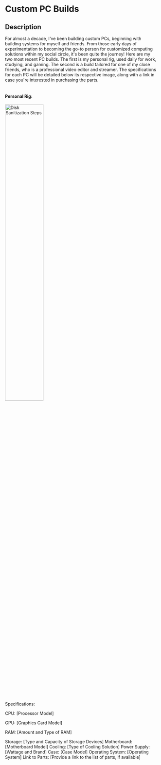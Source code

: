 <h1>Custom PC Builds</h1>

<h2>Description</h2>
For almost a decade, I've been building custom PCs, beginning with building systems for myself and friends. From those early days of experimentation to becoming the go-to person for customized computing solutions within my social circle, it's been quite the journey! Here are my two most recent PC builds. The first is my personal rig, used daily for work, studying, and gaming. The second is a build tailored for one of my close friends, who is a professional video editor and streamer. The specifications for each PC will be detailed below its respective image, along with a link in case you're interested in purchasing the parts.
<br />
<br />
<h4>Personal Rig:</h4>
<img src="https://github.com/Yagoobz/CustomPCBuilds/assets/145611184/70aa943c-2c96-4b7a-a410-188eafe65470" height="50%" width="50%" alt="Disk Sanitization Steps"/>


Specifications:



CPU: [Processor Model]

GPU: [Graphics Card Model]

RAM: [Amount and Type of RAM]

Storage: [Type and Capacity of Storage Devices]
Motherboard: [Motherboard Model]
Cooling: [Type of Cooling Solution]
Power Supply: [Wattage and Brand]
Case: [Case Model]
Operating System: [Operating System]
Link to Parts: [Provide a link to the list of parts, if available]
